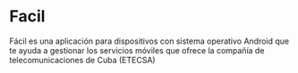 # Facil
Fácil es una aplicación para dispositivos con sistema operativo Android que te ayuda a gestionar los servicios móviles que ofrece la compañía de telecomunicaciones de Cuba (ETECSA)
